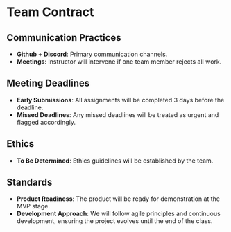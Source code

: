 # Team Contract

## Communication Practices
- **Github + Discord**: Primary communication channels.
- **Meetings**: Instructor will intervene if one team member rejects all work.

## Meeting Deadlines
- **Early Submissions**: All assignments will be completed 3 days before the deadline.
- **Missed Deadlines**: Any missed deadlines will be treated as urgent and flagged accordingly.

## Ethics
- **To Be Determined**: Ethics guidelines will be established by the team.

## Standards
- **Product Readiness**: The product will be ready for demonstration at the MVP stage.
- **Development Approach**: We will follow agile principles and continuous development, ensuring the project evolves until the end of the class.
